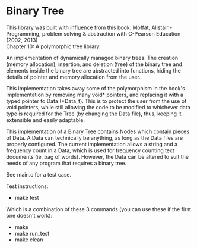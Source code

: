 # Binary Tree #

This library was built with influence from this book:
Moffat, Alistair - Programming, problem solving & abstraction with C-Pearson Education (2002, 2013)  
Chapter 10: A polymorphic tree library.

An implementation of dynamically managed binary trees. 
The creation (memory allocation), insertion, and deletion (free) of the binary tree and 
elements inside the binary tree are abstracted into functions, hiding the details of 
pointer and memory allocation from the user.

This implementation takes away some of the polymorphism in the book's implementation by 
removing many void* pointers, and replacing it with a typed pointer to Data (*Data_t). 
This is to protect the user from the use of void pointers, while still allowing the code 
to be modified to whichever data type is required for the Tree (by changing the Data file),
thus, keeping it extensible and easily adaptable.

This implementation of a Binary Tree contains Nodes which contain pieces of Data. A Data 
can technically be anything, as long as the Data files are properly configured. The 
current implementation allows a string and a frequency count in a Data, which is used for
frequency counting text documents (ie. bag of words). However, the Data can be altered to
suit the needs of any program that requires a binary tree.

See main.c for a test case.

Test instructions:
- make test  

Which is a combination of these 3 commands (you can use these if the first one doesn't work):
- make
- make run_test
- make clean

